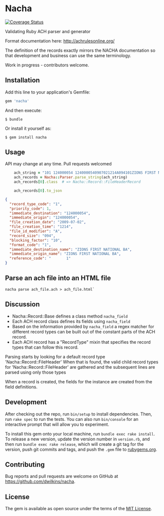 # Nacha

[![Coverage Status](https://coveralls.io/repos/github/badges/shields/badge.svg?branch=master)](https://coveralls.io/github/badges/shields?branch=master)

Validating Ruby ACH parser and generator

Format documentation here: http://achrulesonline.org/

The definition of the records exactly mirrors the NACHA documentation so that
development and business can use the same terminology.

Work in progress - contributors welcome.

## Installation

Add this line to your application's Gemfile:

```ruby
gem 'nacha'
```

And then execute:

    $ bundle

Or install it yourself as:

    $ gem install nacha

## Usage

API may change at any time.   Pull requests welcomed



```ruby
    ach_string = "101 124000054 1240000540907021214A094101ZIONS FIRST NATIONAL BAZIONS FIRST NATIONAL BA       1"
    ach_records = Nacha::Parser.parse_string(ach_string)
    ach_records[0].class  # => Nacha::Record::FileHeaderRecord

    ach_records[0].to_json
```
```json
{
  "record_type_code": "1",
  "priority_code": 1,
  "immediate_destination": "124000054",
  "immediate_origin": "124000054",
  "file_creation_date": "2009-07-02",
  "file_creation_time": "1214",
  "file_id_modifier": "A",
  "record_size": "094",
  "blocking_factor": "10",
  "format_code": "1",
  "immediate_destination_name": "ZIONS FIRST NATIONAL BA",
  "immediate_origin_name": "ZIONS FIRST NATIONAL BA",
  "reference_code": "       1"
}
```

## Parse an ach file into an HTML file

```
nacha parse ach_file.ach > ach_file.html`
```

## Discussion

* Nacha::Record::Base defines a class method `nacha_field`
* Each ACH record class defines its fields using `nacha_field`
* Based on the information provided by `nacha_field` a regex matcher
  for different record types can be built out of the constant parts
  of the ACH record.
* Each ACH record has a "RecordType" mixin that specifies the record
  types that can follow this record.

Parsing starts by looking for a default record type 'Nacha::Record::FileHeader'
When that is found, the valid child record types for 'Nacha::Record::FileHeader'
are gathered and the subsequent lines are parsed using only those types

When a record is created, the fields for the instance are created from
the field definitions.

## Development

After checking out the repo, run `bin/setup` to install dependencies. Then, run `rake spec` to run the tests. You can also run `bin/console` for an interactive prompt that will allow you to experiment.

To install this gem onto your local machine, run `bundle exec rake install`. To release a new version, update the version number in `version.rb`, and then run `bundle exec rake release`, which will create a git tag for the version, push git commits and tags, and push the `.gem` file to [rubygems.org](https://rubygems.org).

## Contributing

Bug reports and pull requests are welcome on GitHub at https://github.com/dwilkins/nacha.


## License

The gem is available as open source under the terms of the [MIT License](http://opensource.org/licenses/MIT).

